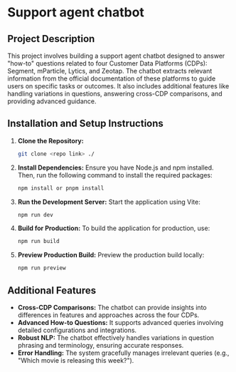# Support agent chatbot

## Project Description

This project involves building a support agent chatbot designed to answer "how-to" questions related to four Customer Data Platforms (CDPs): Segment, mParticle, Lytics, and Zeotap. The chatbot extracts relevant information from the official documentation of these platforms to guide users on specific tasks or outcomes. It also includes additional features like handling variations in questions, answering cross-CDP comparisons, and providing advanced guidance.

## Installation and Setup Instructions

1. **Clone the Repository:**

   ```bash
   git clone <repo link> ./
   ```

2. **Install Dependencies:**
   Ensure you have Node.js and npm installed. Then, run the following command to install the required packages:

   ```bash
   npm install or pnpm install
   ```

3. **Run the Development Server:**
   Start the application using Vite:

   ```bash
   npm run dev
   ```

4. **Build for Production:**
   To build the application for production, use:

   ```bash
   npm run build
   ```

5. **Preview Production Build:**
   Preview the production build locally:

   ```bash
   npm run preview
   ```

## Additional Features

- **Cross-CDP Comparisons:** The chatbot can provide insights into differences in features and approaches across the four CDPs.
- **Advanced How-to Questions:** It supports advanced queries involving detailed configurations and integrations.
- **Robust NLP:** The chatbot effectively handles variations in question phrasing and terminology, ensuring accurate responses.
- **Error Handling:** The system gracefully manages irrelevant queries (e.g., "Which movie is releasing this week?").
